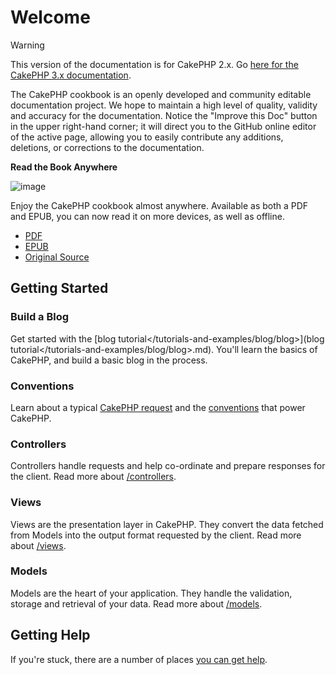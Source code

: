 # Welcome

> [!WARNING]
> This version of the documentation is for CakePHP 2.x. Go [here for the
> CakePHP 3.x documentation](https://book.cakephp.org/3.0/).

The CakePHP cookbook is an openly developed and community editable documentation
project. We hope to maintain a high level of quality, validity and accuracy for
the documentation. Notice the "Improve this Doc" button in the upper right-hand
corner; it will direct you to the GitHub online editor of the active page,
allowing you to easily contribute any additions, deletions, or corrections to
the documentation.

<div>

**Read the Book Anywhere**

![image](/read-the-book.jpg)

Enjoy the CakePHP cookbook almost anywhere. Available as both a PDF and
EPUB, you can now read it on more devices, as well as offline.

- [PDF](../_downloads/en/CakePHPCookbook.pdf)
- [EPUB](../_downloads/en/CakePHPCookbook.epub)
- [Original Source](https://github.com/cakephp/docs)

</div>

## Getting Started

### Build a Blog

Get started with the [blog tutorial</tutorials-and-examples/blog/blog>](blog tutorial</tutorials-and-examples/blog/blog>.md).
You'll learn the basics of CakePHP, and build a basic blog in the process.

### Conventions

Learn about a typical [CakePHP request](getting-started/a-typical-cakephp-request.md) and the [conventions](getting-started/cakephp-conventions.md) that power CakePHP.

### Controllers

Controllers handle requests and help co-ordinate and prepare
responses for the client. Read more about [/controllers](controllers.md).

### Views

Views are the presentation layer in CakePHP. They convert
the data fetched from Models into the output format requested by the
client. Read more about [/views](views.md).

### Models

Models are the heart of your application. They handle the validation,
storage and retrieval of your data. Read more about [/models](models.md).

## Getting Help

If you're stuck, there are a number of places [you can get help](cakephp-overview/where-to-get-help.md).
